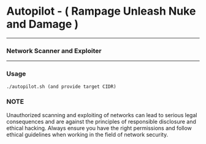 # Autopilot - ( Rampage Unleash Nuke and Damage )
---
### Network Scanner and Exploiter
---

### Usage
```
./autopilot.sh (and provide target CIDR)
```

### NOTE
Unauthorized scanning and exploiting of networks can lead to serious legal consequences and are against the principles of responsible disclosure and ethical hacking. Always ensure you have the right permissions and follow ethical guidelines when working in the field of network security.
